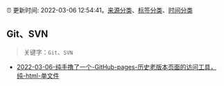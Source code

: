 :alarm_clock: 更新时间: 2022-03-06 12:54:41。[来源分类](../README.md)、[标签分类](../TAGS.md)、[时间分类](../TIMELINE.md)

## Git、SVN


> 关键字：`Git`、`SVN`



- [2022-03-06-纯手撸了一个-GitHub-pages-历史老版本页面的访问工具，纯-html-单文件](https://www.v2ex.com/t/838413) 